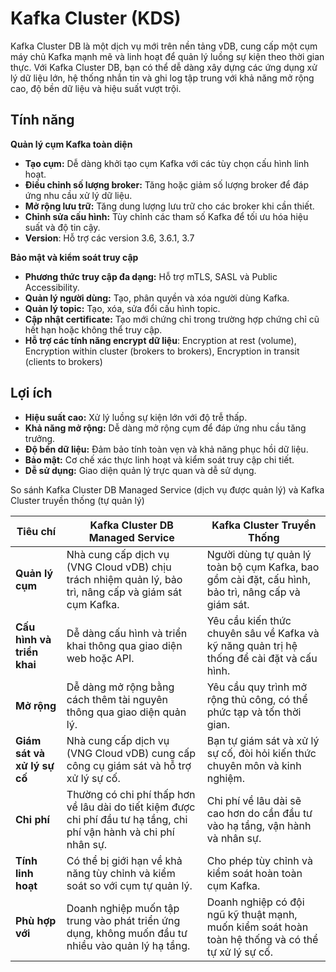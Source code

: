 # Kafka Cluster (KDS)

Kafka Cluster DB là một dịch vụ mới trên nền tảng vDB, cung cấp một cụm máy chủ Kafka mạnh mẽ và linh hoạt để quản lý luồng sự kiện theo thời gian thực. Với Kafka Cluster DB, bạn có thể dễ dàng xây dựng các ứng dụng xử lý dữ liệu lớn, hệ thống nhắn tin và ghi log tập trung với khả năng mở rộng cao, độ bền dữ liệu và hiệu suất vượt trội.

## Tính năng 

**Quản lý cụm Kafka toàn diện**

* **Tạo cụm:** Dễ dàng khởi tạo cụm Kafka với các tùy chọn cấu hình linh hoạt.
* **Điều chỉnh số lượng broker:** Tăng hoặc giảm số lượng broker để đáp ứng nhu cầu xử lý dữ liệu.
* **Mở rộng lưu trữ:** Tăng dung lượng lưu trữ cho các broker khi cần thiết.
* **Chỉnh sửa cấu hình:** Tùy chỉnh các tham số Kafka để tối ưu hóa hiệu suất và độ tin cậy.
* **Version**: Hỗ trợ các version 3.6, 3.6.1, 3.7

**Bảo mật và kiểm soát truy cập**

* **Phương thức truy cập đa dạng:** Hỗ trợ mTLS, SASL và Public Accessibility.
* **Quản lý người dùng:** Tạo, phân quyền và xóa người dùng Kafka.
* **Quản lý topic:** Tạo, xóa, sửa đổi cấu hình topic.
* **Cập nhật certificate:** Tạo mới chứng chỉ trong trường hợp chứng chỉ cũ hết hạn hoặc không thể truy cập.
* **Hỗ trợ các tính năng encrypt dữ liệu**: Encryption at rest (volume), Encryption within cluster (brokers to brokers), Encryption in transit (clients to brokers)

## Lợi ích 

* **Hiệu suất cao:** Xử lý luồng sự kiện lớn với độ trễ thấp.
* **Khả năng mở rộng:** Dễ dàng mở rộng cụm để đáp ứng nhu cầu tăng trưởng.
* **Độ bền dữ liệu:** Đảm bảo tính toàn vẹn và khả năng phục hồi dữ liệu.
* **Bảo mật:** Cơ chế xác thực linh hoạt và kiểm soát truy cập chi tiết.
* **Dễ sử dụng:** Giao diện quản lý trực quan và dễ sử dụng.

So sánh Kafka Cluster DB Managed Service (dịch vụ được quản lý) và Kafka Cluster truyền thống (tự quản lý)

| **Tiêu chí**                | **Kafka Cluster DB Managed Service**                                                                                 | **Kafka Cluster Truyền Thống**                                                                     |
| --------------------------- | -------------------------------------------------------------------------------------------------------------------- | -------------------------------------------------------------------------------------------------- |
| **Quản lý cụm**             | Nhà cung cấp dịch vụ (VNG Cloud vDB) chịu trách nhiệm quản lý, bảo trì, nâng cấp và giám sát cụm Kafka.              | Người dùng tự quản lý toàn bộ cụm Kafka, bao gồm cài đặt, cấu hình, bảo trì, nâng cấp và giám sát. |
| **Cấu hình và triển khai**  | Dễ dàng cấu hình và triển khai thông qua giao diện web hoặc API.                                                     | Yêu cầu kiến thức chuyên sâu về Kafka và kỹ năng quản trị hệ thống để cài đặt và cấu hình.         |
| **Mở rộng**                 | Dễ dàng mở rộng bằng cách thêm tài nguyên thông qua giao diện quản lý.                                               | Yêu cầu quy trình mở rộng thủ công, có thể phức tạp và tốn thời gian.                              |
| **Giám sát và xử lý sự cố** | Nhà cung cấp dịch vụ (VNG Cloud vDB) cung cấp công cụ giám sát và hỗ trợ xử lý sự cố.                                | Bạn tự giám sát và xử lý sự cố, đòi hỏi kiến thức chuyên môn và kinh nghiệm.                       |
| **Chi phí**                 | Thường có chi phí thấp hơn về lâu dài do tiết kiệm được chi phí đầu tư hạ tầng, chi phí vận hành và chi phí nhân sự. | Chi phí về lâu dài sẽ cao hơn do cần đầu tư vào hạ tầng, vận hành và nhân sự.                      |
| **Tính linh hoạt**          | Có thể bị giới hạn về khả năng tùy chỉnh và kiểm soát so với cụm tự quản lý.                                         | Cho phép tùy chỉnh và kiểm soát hoàn toàn cụm Kafka.                                               |
| **Phù hợp với**             | Doanh nghiệp muốn tập trung vào phát triển ứng dụng, không muốn đầu tư nhiều vào quản lý hạ tầng.                    | Doanh nghiệp có đội ngũ kỹ thuật mạnh, muốn kiểm soát hoàn toàn hệ thống và có thể tự xử lý sự cố. |

 
